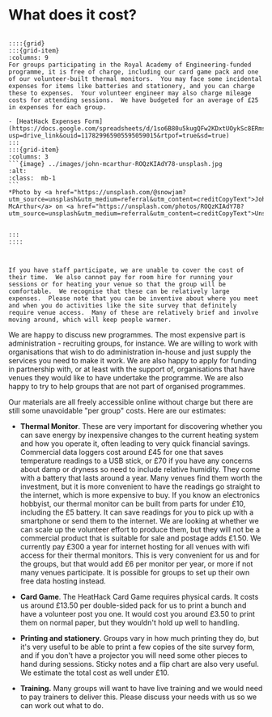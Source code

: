 # What does it cost?

````{admonition} Funded programme

::::{grid} 
:::{grid-item}
:columns: 9
For groups participating in the Royal Academy of Engineering-funded programme, it is free of charge, including our card game pack and one of our volunteer-built thermal monitors.  You may face some incidental expenses for items like batteries and stationery, and you can charge these to expenses.  Your volunteer engineer may also charge mileage costs for attending sessions.  We have budgeted for an average of £25 in expenses for each group.

- [HeatHack Expenses Form](https://docs.google.com/spreadsheets/d/1so6B80u5kugQFw2KDxtUOykSc8ERmsh_/edit?usp=drive_link&ouid=117829965905595059015&rtpof=true&sd=true)
:::
:::{grid-item}
:columns: 3
```{image} ../images/john-mcarthur-ROQzKIAdY78-unsplash.jpg
:alt: 
:class:  mb-1
```
*Photo by <a href="https://unsplash.com/@snowjam?utm_source=unsplash&utm_medium=referral&utm_content=creditCopyText">John McArthur</a> on <a href="https://unsplash.com/photos/ROQzKIAdY78?utm_source=unsplash&utm_medium=referral&utm_content=creditCopyText">Unsplash</a>*


:::
::::
   


If you have staff participate, we are unable to cover the cost of their time.  We also cannot pay for room hire for running your sessions or for heating your venue so that the group will be comfortable.  We recognise that these can be relatively large expenses.  Please note that you can be inventive about where you meet and when you do activities like the site survey that definitely require venue access.  Many of these are relatively brief and involve moving around, which will keep people warmer.
````

We are happy to discuss new programmes. The most expensive part is administration - recruiting groups, for instance.  We are willing to work with organisations that wish to do administration in-house and just supply the services you need to make it work.  We are also happy to apply for funding in partnership with, or at least with the support of, organisations that have venues they would like to have undertake the programme.
We are also happy to try to help groups that are not part of organised programmes.

Our materials are all freely accessible online without charge but there are still some unavoidable "per group" costs. Here are our estimates:

- **Thermal Monitor**. These are very important for discovering whether you can save energy by inexpensive changes to the current heating system and how you operate it, often leading to very quick financial savings.  Commercial data loggers cost around £45 for one that saves temperature readings to a USB stick, or £70 if you have any concerns about damp or dryness so need to include relative humidity.  They come with a battery that lasts around a year.  Many venues find them worth the investment, but it is more convenient to have the readings go straight to the internet, which is more expensive to buy. If you know an electronics hobbyist, our thermal monitor can be built from parts for under £10, including the £5 battery. It can save readings for you to pick up with a smartphone or send them to the internet.  We are looking at whether we can scale up the volunteer effort to produce them, but they will not be a commercial product that is suitable for sale and postage adds £1.50.  We currently pay £300 a year for internet hosting for all venues with wifi access for their thermal monitors.  This is very convenient for us and for the groups, but that would add £6 per monitor per year, or more if not many venues participate.  It is possible for groups to set up their own free data hosting instead.

- **Card Game**.  The HeatHack Card Game requires physical cards.  It costs us around £13.50 per double-sided pack for us to print a bunch and have a volunteer post you one.  It would cost you around £3.50 to print them on normal paper, but they wouldn't hold up well to handling. 

- **Printing and stationery**.  Groups vary in how much printing they do, but it's very useful to be able to print a few copies of the site survey form, and if you don't have a projector you will need some other pieces to hand during sessions.  Sticky notes and a flip chart are also very useful.  We estimate the total cost as well under £10.

- **Training.** Many groups will want to have live training and we would need to pay trainers to deliver this.   Please discuss your needs with us so we can work out what to do. 





